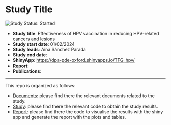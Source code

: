 # Study Title
<img src="https://img.shields.io/badge/Study%20Status-Started-blue.svg" alt="Study Status: Started">

- **Study title**: Effectiveness of HPV vaccination in reducing HPV-related cancers and lesions
- **Study start date**: 01/02/2024
- **Study leads**: Aina Sánchez Parada
- **Study end date**:
- **ShinyApp**: https://dpa-pde-oxford.shinyapps.io/TFG_hpv/
- **Report**:
- **Publications**:

---

This repo is organized as follows:
- [Documents](https://github.com/oxford-pharmacoepi/StudyTemplate/blob/main/Documents/): please find there the relevant documents related to the study.
- [Study](https://github.com/oxford-pharmacoepi/StudyTemplate/blob/main/Study/): please find there the relevant code to obtain the study results.
- [Report](https://github.com/oxford-pharmacoepi/StudyTemplate/blob/main/Report/): please find there the code to visualise the results with the shiny app and generate the report with the plots and tables.

